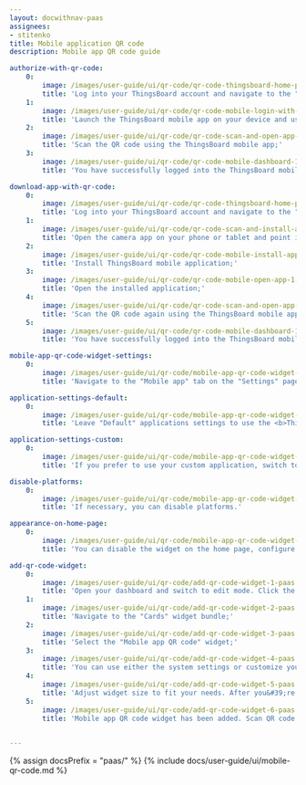 ```yaml
---
layout: docwithnav-paas
assignees:
- stitenko
title: Mobile application QR code
description: Mobile app QR code guide

authorize-with-qr-code:
    0:
        image: /images/user-guide/ui/qr-code/qr-code-thingsboard-home-page-1-paas.png
        title: 'Log into your ThingsBoard account and navigate to the "Home" page. You will find the QR code for connecting the mobile app in the bottom right corner;'
    1:
        image: /images/user-guide/ui/qr-code/qr-code-mobile-login-with-qr-1-paas.png
        title: 'Launch the ThingsBoard mobile app on your device and use the QR code scanning feature. Make sure you have the latest version of the app installed;'
    2:
        image: /images/user-guide/ui/qr-code/qr-code-scan-and-open-app-paas.png
        title: 'Scan the QR code using the ThingsBoard mobile app;'
    3:
        image: /images/user-guide/ui/qr-code/qr-code-mobile-dashboard-1-paas.png
        title: 'You have successfully logged into the ThingsBoard mobile app with your account.'

download-app-with-qr-code:
    0:
        image: /images/user-guide/ui/qr-code/qr-code-thingsboard-home-page-1-paas.png
        title: 'Log into your ThingsBoard account and navigate to the "Home" page. You will find the QR code for connecting the mobile app in the bottom right corner;'
    1:
        image: /images/user-guide/ui/qr-code/qr-code-scan-and-install-app-paas.png
        title: 'Open the camera app on your phone or tablet and point it at the QR code. The phone will automatically scan the code and show the link button. Click this button to open the link to download the ThingsBoard mobile app;'
    2:
        image: /images/user-guide/ui/qr-code/qr-code-mobile-install-app-paas.png
        title: 'Install ThingsBoard mobile application;'
    3:
        image: /images/user-guide/ui/qr-code/qr-code-mobile-open-app-1-paas.png
        title: 'Open the installed application;'
    4:
        image: /images/user-guide/ui/qr-code/qr-code-scan-and-open-app-paas.png
        title: 'Scan the QR code again using the ThingsBoard mobile app. You will automatically authorize into the app, without the need to manually enter your credentials;'
    5:
        image: /images/user-guide/ui/qr-code/qr-code-mobile-dashboard-1-paas.png
        title: 'You have successfully logged into the ThingsBoard mobile app with your account.'

mobile-app-qr-code-widget-settings:
    0:
        image: /images/user-guide/ui/qr-code/mobile-app-qr-code-widget-settings-1-paas.png
        title: 'Navigate to the "Mobile app" tab on the "Settings" page and disable "Use system settings" toggle;'

application-settings-default:
    0:
        image: /images/user-guide/ui/qr-code/mobile-app-qr-code-widget-settings-2-paas.png
        title: 'Leave "Default" applications settings to use the <b>ThingsBoard Cloud</b> mobile application.'

application-settings-custom:
    0:
        image: /images/user-guide/ui/qr-code/mobile-app-qr-code-widget-settings-3-paas.png
        title: 'If you prefer to use your custom application, switch to the custom settings and input the necessary application credentials for your Android and iOS apps.'

disable-platforms:
    0:
        image: /images/user-guide/ui/qr-code/mobile-app-qr-code-widget-settings-4-paas.png
        title: 'If necessary, you can disable platforms.'

appearance-on-home-page:
    0:
        image: /images/user-guide/ui/qr-code/mobile-app-qr-code-widget-settings-5-paas.png
        title: 'You can disable the widget on the home page, configure badges (or turn them off altogether), and update the QR code label.'

add-qr-code-widget:
    0:
        image: /images/user-guide/ui/qr-code/add-qr-code-widget-1-paas.png
        title: 'Open your dashboard and switch to edit mode. Click the "+ Add widget" icon at the top of the screen;'
    1:
        image: /images/user-guide/ui/qr-code/add-qr-code-widget-2-paas.png
        title: 'Navigate to the "Cards" widget bundle;'
    2:
        image: /images/user-guide/ui/qr-code/add-qr-code-widget-3-paas.png
        title: 'Select the "Mobile app QR code" widget;'
    3:
        image: /images/user-guide/ui/qr-code/add-qr-code-widget-4-paas.png
        title: 'You can use either the system settings or customize your own. If desired, you can configure badges (or turn them off altogether), and update the QR code label. Click "Add".'
    4:
        image: /images/user-guide/ui/qr-code/add-qr-code-widget-5-paas.png
        title: 'Adjust widget size to fit your needs. After you&#39;re done tweaking, click "Save" to save the dashboard;'
    5:
        image: /images/user-guide/ui/qr-code/add-qr-code-widget-6-paas.png
        title: 'Mobile app QR code widget has been added. Scan QR code with your mobile and check you are redirected to the specified application.'
  

---
```


{% assign docsPrefix = "paas/" %}
{% include docs/user-guide/ui/mobile-qr-code.md %}